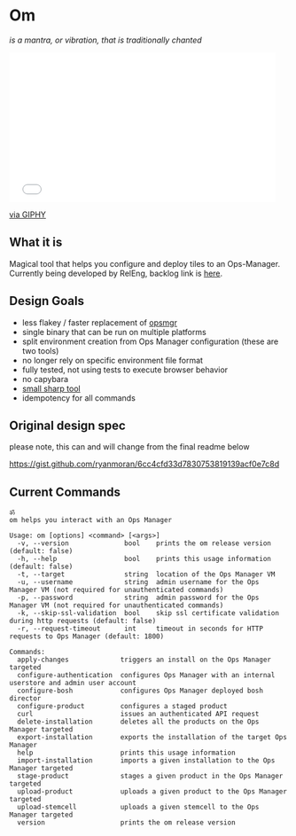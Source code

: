 # Om

_is a mantra, or vibration, that is traditionally chanted_

<iframe src="//giphy.com/embed/3o7qDQ5iw1oXyDeJAk" width="480" height="270" frameBorder="0" class="giphy-embed" allowFullScreen></iframe><p><a href="http://giphy.com/gifs/qz-3o7qDQ5iw1oXyDeJAk">via GIPHY</a></p>

## What it is

Magical tool that helps you configure and deploy tiles to an Ops-Manager. 
Currently being developed by RelEng, backlog link is [here](https://www.pivotaltracker.com/epic/show/2982497).

## Design Goals

- less flakey / faster replacement of [opsmgr](https://github.com/pivotal-cf/opsmgr)
- single binary that can be run on multiple platforms
- split environment creation from Ops Manager configuration (these are two tools)
- no longer rely on specific environment file format
- fully tested, not using tests to execute browser behavior
- no capybara
- [small sharp tool](https://brandur.org/small-sharp-tools)
- idempotency for all commands

## Original design spec

please note, this can and will change from the final readme below

https://gist.github.com/ryanmoran/6cc4cfd33d7830753819139acf0e7c8d

## Current Commands
```
ॐ
om helps you interact with an Ops Manager

Usage: om [options] <command> [<args>]
  -v, --version              bool    prints the om release version (default: false)
  -h, --help                 bool    prints this usage information (default: false)
  -t, --target               string  location of the Ops Manager VM
  -u, --username             string  admin username for the Ops Manager VM (not required for unauthenticated commands)
  -p, --password             string  admin password for the Ops Manager VM (not required for unauthenticated commands)
  -k, --skip-ssl-validation  bool    skip ssl certificate validation during http requests (default: false)
  -r, --request-timeout      int     timeout in seconds for HTTP requests to Ops Manager (default: 1800)

Commands:
  apply-changes             triggers an install on the Ops Manager targeted
  configure-authentication  configures Ops Manager with an internal userstore and admin user account
  configure-bosh            configures Ops Manager deployed bosh director
  configure-product         configures a staged product
  curl                      issues an authenticated API request
  delete-installation       deletes all the products on the Ops Manager targeted
  export-installation       exports the installation of the target Ops Manager
  help                      prints this usage information
  import-installation       imports a given installation to the Ops Manager targeted
  stage-product             stages a given product in the Ops Manager targeted
  upload-product            uploads a given product to the Ops Manager targeted
  upload-stemcell           uploads a given stemcell to the Ops Manager targeted
  version                   prints the om release version

```
